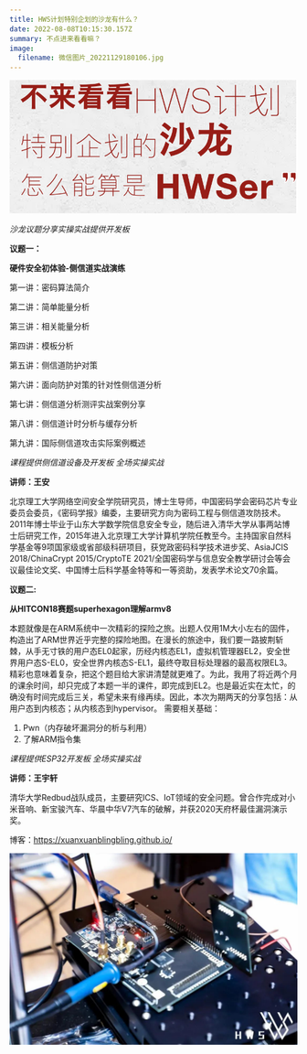 ```yaml
---
title: HWS计划特别企划的沙龙有什么？
date: 2022-08-08T10:15:30.157Z
summary: 不点进来看看嘛？
image:
  filename: 微信图片_20221129180106.jpg
---
```

![](微信图片_20221129180100.png)

<!--StartFragment-->

*沙龙议题分享实操实战提供开发板*

**议题一：**

**硬件安全初体验-侧信道实战演练** 

第一讲：密码算法简介

第二讲：简单能量分析

第三讲：相关能量分析

第四讲：模板分析

第五讲：侧信道防护对策

第六讲：面向防护对策的针对性侧信道分析

第七讲：侧信道分析测评实战案例分享

第八讲：侧信道计时分析与缓存分析

第九讲：国际侧信道攻击实际案例概述

*课程提供侧信道设备及开发板 全场实操实战*

**讲师：王安**

北京理工大学网络空间安全学院研究员，博士生导师，中国密码学会密码芯片专业委员会委员，《密码学报》编委，主要研究方向为密码工程与侧信道攻防技术。2011年博士毕业于山东大学数学院信息安全专业，随后进入清华大学从事两站博士后研究工作，2015年进入北京理工大学计算机学院任教至今。主持国家自然科学基金等9项国家级或省部级科研项目，获党政密码科学技术进步奖、AsiaJCIS 2018/ChinaCrypt 2015/CryptoTE 2021/全国密码学与信息安全教学研讨会等会议最佳论文奖、中国博士后科学基金特等和一等资助，发表学术论文70余篇。

**议题二:**

**从HITCON18赛题superhexagon理解armv8**

本题就像是在ARM系统中一次精彩的探险之旅。出题人仅用1M大小左右的固件，构造出了ARM世界近乎完整的探险地图。在漫长的旅途中，我们要一路披荆斩棘，从手无寸铁的用户态EL0起家，历经内核态EL1，虚拟机管理器EL2，安全世界用户态S-EL0，安全世界内核态S-EL1，最终夺取目标处理器的最高权限EL3。精彩也意味着复杂，把这个题目给大家讲清楚就更难了。为此，我用了将近两个月的课余时间，却只完成了本题一半的课件，即完成到EL2。也是最近实在太忙，的确没有时间完成后三关，希望未来有缘再续。因此，本次为期两天的分享包括：从用户态到内核态；从内核态到hypervisor。
需要相关基础：

1. Pwn（内存破坏漏洞分的析与利用）
2. 了解ARM指令集

*课程提供ESP32开发板 全场实操实战*

**讲师：王宇轩**

清华大学Redbud战队成员，主要研究ICS、IoT领域的安全问题。曾合作完成对小米音响、新宝骏汽车、华晨中华V7汽车的破解，并获2020天府杯最佳漏洞演示奖。    

博客：https://xuanxuanblingbling.github.io/

![图片](微信图片_20221129180451.jpg)



<!--EndFragment-->